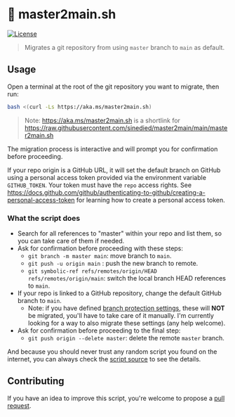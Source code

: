 # :robot: master2main.sh

[![License](https://img.shields.io/badge/license-MIT-blue.svg)](LICENSE)

> Migrates a git repository from using `master` branch to `main` as default.

## Usage

Open a terminal at the root of the git repository you want to migrate, then run:

```bash
bash <(curl -Ls https://aka.ms/master2main.sh)
```

> Note: https://aka.ms/master2main.sh is a shortlink for https://raw.githubusercontent.com/sinedied/master2main/main/master2main.sh

The migration process is interactive and will prompt you for confirmation before proceeding.

If your repo origin is a GitHub URL, it will set the default branch on GitHub using a personal access token provided via the environment variable `GITHUB_TOKEN`. Your token must have the `repo` access rights.
See https://docs.github.com/github/authenticating-to-github/creating-a-personal-access-token for learning how to create a personal access token.

### What the script does

- Search for all references to "master" within your repo and list them, so you can take care of them if needed.
- Ask for confirmation before proceeding with these steps:
  * `git branch -m master main`: move branch to `main`.
  * `git push -u origin main` : push the new branch to remote.
  * `git symbolic-ref refs/remotes/origin/HEAD refs/remotes/origin/main`: switch the local branch HEAD references to `main`.
- If your repo is linked to a GitHub repository, change the default GitHub branch to `main`.
  * Note: if you have defined [branch protection settings](https://docs.github.com/github/administering-a-repository/configuring-protected-branches), these will **NOT** be migrated, you'll have to take care of it manually. I'm currently looking for a way to also migrate these settings (any help welcome).
- Ask for confirmation before proceeding to the final step:
  * `git push origin --delete master`: delete the remote `master` branch.

And because you should never trust any random script you found on the internet, you can always check the [script source](master2main.sh) to see the details.

## Contributing

If you have an idea to improve this script, you're welcome to propose a [pull request](https://github.com/sinedied/master2main.sh/pulls).
